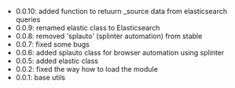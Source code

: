 - 0.0.10: added function to retuurn _source data from  elasticsearch queries
- 0.0.9: renamed elastic class to Elasticsearch
- 0.0.8: removed 'splauto' (splinter automation) from stable
- 0.0.7: fixed some bugs
- 0.0.6: added splauto class for browser automation using splinter
- 0.0.5: added elastic class
- 0.0.2: fixed the way how to load the module
- 0.0.1: base utils